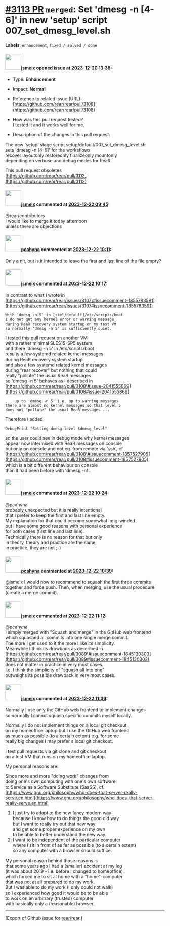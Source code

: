 [\#3113 PR](https://github.com/rear/rear/pull/3113) `merged`: Set 'dmesg -n \[4-6\]' in new 'setup' script 007\_set\_dmesg\_level.sh
====================================================================================================================================

**Labels**: `enhancement`, `fixed / solved / done`

#### <img src="https://avatars.githubusercontent.com/u/1788608?u=925fc54e2ce01551392622446ece427f51e2f0ce&v=4" width="50">[jsmeix](https://github.com/jsmeix) opened issue at [2023-12-20 13:38](https://github.com/rear/rear/pull/3113):

-   Type: **Enhancement**

-   Impact: **Normal**

-   Reference to related issue (URL):  
    [https://github.com/rear/rear/pull/3108](https://github.com/rear/rear/pull/3108)

-   How was this pull request tested?  
    I tested it and it works well for me.

-   Description of the changes in this pull request:

The new 'setup' stage script setup/default/007\_set\_dmesg\_level.sh  
sets 'dmesg -n \[4-6\]' for the worksflows  
recover layoutonly restoreonly finalizeonly mountonly  
depending on verbose and debug modes for ReaR.

This pull request obsoletes  
[https://github.com/rear/rear/pull/3112](https://github.com/rear/rear/pull/3112)

#### <img src="https://avatars.githubusercontent.com/u/1788608?u=925fc54e2ce01551392622446ece427f51e2f0ce&v=4" width="50">[jsmeix](https://github.com/jsmeix) commented at [2023-12-22 09:45](https://github.com/rear/rear/pull/3113#issuecomment-1867468951):

@rear/contributors  
I would like to merge it today afternoon  
unless there are objections

#### <img src="https://avatars.githubusercontent.com/u/26300485?u=9105d243bc9f7ade463a3e52e8dd13fa67837158&v=4" width="50">[pcahyna](https://github.com/pcahyna) commented at [2023-12-22 10:11](https://github.com/rear/rear/pull/3113#issuecomment-1867497905):

Only a nit, but is it intended to leave the first and last line of the
file empty?

#### <img src="https://avatars.githubusercontent.com/u/1788608?u=925fc54e2ce01551392622446ece427f51e2f0ce&v=4" width="50">[jsmeix](https://github.com/jsmeix) commented at [2023-12-22 10:17](https://github.com/rear/rear/pull/3113#issuecomment-1867503809):

In contrast to what I wrote in  
[https://github.com/rear/rear/issues/3107\#issuecomment-1855783591](https://github.com/rear/rear/issues/3107#issuecomment-1855783591)

    With 'dmesg -n 5' in [skel/default]/etc/scripts/boot
    I do not get any kernel error or warning message
    during ReaR recovery system startup on my test VM
    so normally 'dmesg -n 5' is sufficiently quiet.

I tested this pull request on another VM  
with a rather minimal SLES15-SP5 system  
and there 'dmesg -n 5' in /etc/scripts/boot  
results a few systemd related kernel messages  
during ReaR recovery system startup  
and also a few systemd related kernel messages  
during "rear recover" but nothing that could  
really "pollute" the usual ReaR messages  
so 'dmesg -n 5' behaves as I described in  
[https://github.com/rear/rear/pull/3108\#issue-2041555869](https://github.com/rear/rear/pull/3108#issue-2041555869)

    ... up to 'dmesg -n 5' i.e. up to warning messages
    there are almost no kernel messages so that level 5
    does not "pollute" the usual ReaR messages ...

Therefore I added

    DebugPrint "Setting dmesg level $dmesg_level"

so the user could see in debug mode why kernel messages  
appear now intermixed with ReaR messages on console  
but only on console and not eg. from remote via 'ssh', cf  
[https://github.com/rear/rear/pull/3108\#issuecomment-1857527905](https://github.com/rear/rear/pull/3108#issuecomment-1857527905)  
which is a bit different behaviour on console  
than it had been before with 'dmesg -n1'.

#### <img src="https://avatars.githubusercontent.com/u/1788608?u=925fc54e2ce01551392622446ece427f51e2f0ce&v=4" width="50">[jsmeix](https://github.com/jsmeix) commented at [2023-12-22 10:24](https://github.com/rear/rear/pull/3113#issuecomment-1867512219):

@pcahyna  
probably unexpected but it is really intentional  
that I prefer to keep the first and last line empty.  
My explanation for that could become somewhat long-winded  
but I have some good reasons with personal experience  
for both cases (first line and last line).  
Technically there is no reason for that but only  
in theory, theory and practice are the same,  
in practice, they are not ;-)

#### <img src="https://avatars.githubusercontent.com/u/26300485?u=9105d243bc9f7ade463a3e52e8dd13fa67837158&v=4" width="50">[pcahyna](https://github.com/pcahyna) commented at [2023-12-22 10:39](https://github.com/rear/rear/pull/3113#issuecomment-1867527498):

@jsmeix I would now to recommend to squash the first three commits
together and force push. Then, when merging, use the usual procedure
(create a merge commit).

#### <img src="https://avatars.githubusercontent.com/u/1788608?u=925fc54e2ce01551392622446ece427f51e2f0ce&v=4" width="50">[jsmeix](https://github.com/jsmeix) commented at [2023-12-22 11:12](https://github.com/rear/rear/pull/3113#issuecomment-1867560595):

@pcahyna  
I simply merged with "Squash and merge" in the GitHub web frontend  
which squashed all commits into one single merge commit.  
The more I get used to it the more I like its simplicity.  
Meanwhile I think its drawback as described in  
[https://github.com/rear/rear/pull/3089\#issuecomment-1845130303](https://github.com/rear/rear/pull/3089#issuecomment-1845130303)  
does not matter in practice in very most cases.  
I.e. I think the simplicity of "squash all into one"  
outweighs its possible drawback in very most cases.

#### <img src="https://avatars.githubusercontent.com/u/1788608?u=925fc54e2ce01551392622446ece427f51e2f0ce&v=4" width="50">[jsmeix](https://github.com/jsmeix) commented at [2023-12-22 11:36](https://github.com/rear/rear/pull/3113#issuecomment-1867582611):

Normally I use only the GitHub web frontend to implement changes  
so normally I cannot squash specific commits myself locally.

Normally I do not implement things on a local git checkout  
on my homeoffice laptop but I use the GitHub web frontend  
as much as possible (to a certain extent) e.g. for some  
really big changes I may prefer a local git checkout.

I test pull requests via git clone and git checkout  
on a test VM that runs on my homeoffice laptop.

My personal reasons are:

Since more and more "doing work" changes from  
doing one's own computing with one's own software  
to Service as a Software Substitute (SaaSS), cf.  
[https://www.gnu.org/philosophy/who-does-that-server-really-serve.en.html](https://www.gnu.org/philosophy/who-does-that-server-really-serve.en.html)

1.  I just try to adapt to the new fancy modern way  
    because I know how to do things the good old way  
    but I want to really try out that new way  
    and get some proper experience on my own  
    to be able to better understand the new way.
2.  I want to be independent of the particular computer  
    where I sit in front of as far as possible (to a certain extent)  
    so any computer with a browser should suffice.

My personal reason behind those reasons is  
that some years ago I had a (smaller) accident at my leg  
(it was about 2019 - i.e. before I changed to homeoffice)  
which forced me to sit at home with a "home"-computer  
that was not at all prepared to do my work.  
But I was able to do my work (I only could not walk)  
so I experienced how good it would be to be able  
to work on an arbitrary (trusted) computer  
with basically only a (reasonable) browser.

------------------------------------------------------------------------

\[Export of Github issue for
[rear/rear](https://github.com/rear/rear).\]
